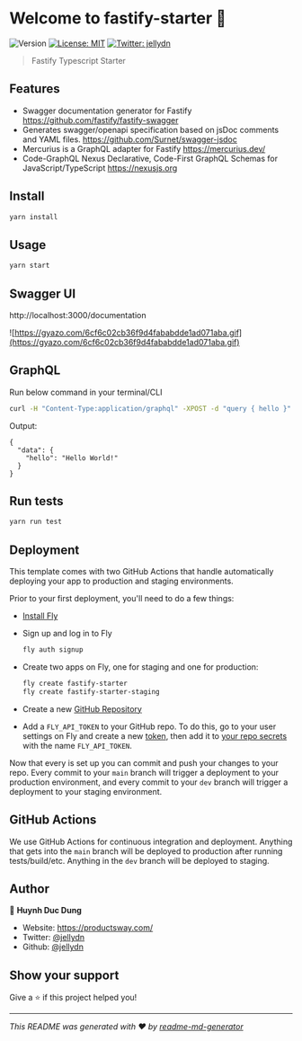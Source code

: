 # Welcome to fastify-starter 👋

![Version](https://img.shields.io/badge/version-0.0.1-blue.svg?cacheSeconds=2592000)
[![License: MIT](https://img.shields.io/badge/License-MIT-yellow.svg)](#)
[![Twitter: jellydn](https://img.shields.io/twitter/follow/jellydn.svg?style=social)](https://twitter.com/jellydn)

> Fastify Typescript Starter

## Features

- Swagger documentation generator for Fastify https://github.com/fastify/fastify-swagger
- Generates swagger/openapi specification based on jsDoc comments and YAML files. https://github.com/Surnet/swagger-jsdoc
- Mercurius is a GraphQL adapter for Fastify https://mercurius.dev/
- Code-GraphQL Nexus
  Declarative, Code-First GraphQL Schemas for JavaScript/TypeScript https://nexusjs.org

## Install

```sh
yarn install
```

## Usage

```sh
yarn start
```

## Swagger UI

http://localhost:3000/documentation

![https://gyazo.com/6cf6c02cb36f9d4fababdde1ad071aba.gif](https://gyazo.com/6cf6c02cb36f9d4fababdde1ad071aba.gif)

## GraphQL

Run below command in your terminal/CLI

```sh
curl -H "Content-Type:application/graphql" -XPOST -d "query { hello }" http://localhost:3000/graphql | jq .
```

Output:

```
{
  "data": {
    "hello": "Hello World!"
  }
}
```

## Run tests

```sh
yarn run test
```

## Deployment

This template comes with two GitHub Actions that handle automatically deploying your app to production and staging environments.

Prior to your first deployment, you'll need to do a few things:

- [Install Fly](https://fly.io/docs/getting-started/installing-flyctl/)

- Sign up and log in to Fly

  ```sh
  fly auth signup
  ```

- Create two apps on Fly, one for staging and one for production:

  ```sh
  fly create fastify-starter
  fly create fastify-starter-staging
  ```

- Create a new [GitHub Repository](https://repo.new)

- Add a `FLY_API_TOKEN` to your GitHub repo. To do this, go to your user settings on Fly and create a new [token](https://web.fly.io/user/personal_access_tokens/new), then add it to [your repo secrets](https://docs.github.com/en/actions/security-guides/encrypted-secrets) with the name `FLY_API_TOKEN`.

Now that every is set up you can commit and push your changes to your repo. Every commit to your `main` branch will trigger a deployment to your production environment, and every commit to your `dev` branch will trigger a deployment to your staging environment.

## GitHub Actions

We use GitHub Actions for continuous integration and deployment. Anything that gets into the `main` branch will be deployed to production after running tests/build/etc. Anything in the `dev` branch will be deployed to staging.

## Author

👤 **Huynh Duc Dung**

- Website: https://productsway.com/
- Twitter: [@jellydn](https://twitter.com/jellydn)
- Github: [@jellydn](https://github.com/jellydn)

## Show your support

Give a ⭐️ if this project helped you!

---

_This README was generated with ❤️ by [readme-md-generator](https://github.com/kefranabg/readme-md-generator)_
